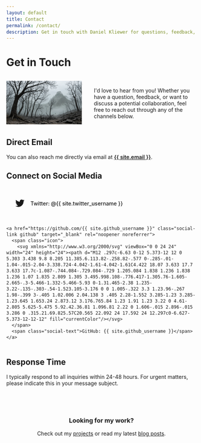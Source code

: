 ```yaml
---
layout: default
title: Contact
permalink: /contact/
description: Get in touch with Daniel Kliewer for questions, feedback, collaboration opportunities, or just to say hello.
---
```


# Get in Touch

<div class="contact-intro">
  <div class="contact-image">
    <img src="/static/images/a.png" alt="Contact" loading="lazy">
  </div>
  <div class="contact-text">
    <p>I'd love to hear from you! Whether you have a question, feedback, or want to discuss a potential collaboration, feel free to reach out through any of the channels below.</p>
  </div>
</div>


## Direct Email

You can also reach me directly via email at <a href="mailto:{{ site.email }}" class="email-link">{{ site.email }}</a>.

## Connect on Social Media

<div class="social-container">
  <div class="social-links">
    <a href="https://twitter.com/{{ site.twitter_username }}" class="social-link twitter" target="_blank" rel="noopener noreferrer">
      <span class="icon">
        <svg xmlns="http://www.w3.org/2000/svg" viewBox="0 0 24 24" width="24" height="24"><path d="M23.953 4.57a10 10 0 01-2.825.775 4.958 4.958 0 002.163-2.723 10.054 10.054 0 01-3.127 1.184 4.92 4.92 0 00-8.384 4.482C7.69 8.095 4.067 6.13 1.64 3.162a4.822 4.822 0 00-.666 2.475c0 1.71.87 3.213 2.188 4.096a4.904 4.904 0 01-2.228-.616v.06a4.923 4.923 0 003.946 4.827 4.996 4.996 0 01-2.212.085 4.936 4.936 0 004.604 3.417 9.867 9.867 0 01-6.102 2.105c-.39 0-.779-.023-1.17-.067a13.995 13.995 0 007.557 2.209c9.053 0 13.998-7.496 13.998-13.985 0-.21 0-.42-.015-.63A9.935 9.935 0 0024 4.59z" fill="currentColor"/></svg>
      </span>
      <span class="social-text">Twitter: @{{ site.twitter_username }}</span>
    </a>
    
    <a href="https://github.com/{{ site.github_username }}" class="social-link github" target="_blank" rel="noopener noreferrer">
      <span class="icon">
        <svg xmlns="http://www.w3.org/2000/svg" viewBox="0 0 24 24" width="24" height="24"><path d="M12 .297c-6.63 0-12 5.373-12 12 0 5.303 3.438 9.8 8.205 11.385.6.113.82-.258.82-.577 0-.285-.01-1.04-.015-2.04-3.338.724-4.042-1.61-4.042-1.61C4.422 18.07 3.633 17.7 3.633 17.7c-1.087-.744.084-.729.084-.729 1.205.084 1.838 1.236 1.838 1.236 1.07 1.835 2.809 1.305 3.495.998.108-.776.417-1.305.76-1.605-2.665-.3-5.466-1.332-5.466-5.93 0-1.31.465-2.38 1.235-3.22-.135-.303-.54-1.523.105-3.176 0 0 1.005-.322 3.3 1.23.96-.267 1.98-.399 3-.405 1.02.006 2.04.138 3 .405 2.28-1.552 3.285-1.23 3.285-1.23.645 1.653.24 2.873.12 3.176.765.84 1.23 1.91 1.23 3.22 0 4.61-2.805 5.625-5.475 5.92.42.36.81 1.096.81 2.22 0 1.606-.015 2.896-.015 3.286 0 .315.21.69.825.57C20.565 22.092 24 17.592 24 12.297c0-6.627-5.373-12-12-12" fill="currentColor"/></svg>
      </span>
      <span class="social-text">GitHub: {{ site.github_username }}</span>
    </a>
  </div>
</div>

## Response Time

I typically respond to all inquiries within 24-48 hours. For urgent matters, please indicate this in your message subject.

<div class="contact-cta">
  <h3>Looking for my work?</h3>
  <p>Check out my <a href="/projects/">projects</a> or read my latest <a href="/blog/">blog posts</a>.</p>
</div>

<style>
  .contact-intro {
    display: flex;
    align-items: center;
    gap: 2rem;
    margin: 2rem 0;
  }
  
  .contact-image {
    flex: 0 0 200px;
  }
  
  .contact-image img {
    width: 100%;
    height: auto;
    border-radius: var(--border-radius-lg);
    box-shadow: 0 4px 12px var(--shadow);
    transition: transform var(--transition-normal), box-shadow var(--transition-normal);
  }
  
  .contact-image img:hover {
    transform: scale(1.02);
    box-shadow: 0 8px 24px var(--shadow-hover);
  }
  
  .contact-text {
    flex: 1;
  }
  
  
  .email-link {
    color: var(--primary-color);
    font-weight: 600;
    text-decoration: underline;
    transition: color var(--transition-normal);
  }
  
  .email-link:hover {
    color: var(--accent-color);
  }
  
  .social-container {
    margin: 2rem 0;
  }
  
  .social-links {
    display: flex;
    flex-direction: column;
    gap: 1rem;
    margin: 1.5rem 0;
  }
  
  .social-link {
    display: inline-flex;
    align-items: center;
    padding: 1rem 1.5rem;
    background-color: var(--white);
    border-radius: var(--border-radius-md);
    text-decoration: none;
    color: var(--text-color);
    font-weight: 500;
    transition: all var(--transition-normal);
    border: 1px solid var(--secondary-color);
    box-shadow: 0 2px 6px var(--shadow);
  }
  
  .social-link:hover {
    background-color: var(--secondary-color);
    transform: translateY(-2px);
    box-shadow: 0 6px 12px var(--shadow-hover);
  }
  
  .social-link .icon {
    margin-right: 1rem;
    display: flex;
    align-items: center;
    justify-content: center;
  }
  
  .social-link .icon svg {
    width: 24px;
    height: 24px;
  }
  
  .twitter:hover {
    color: #1DA1F2;
    border-color: #1DA1F2;
  }
  
  .twitter:hover .icon svg {
    fill: #1DA1F2;
  }
  
  .github:hover {
    color: #333;
    border-color: #333;
  }
  
  .github:hover .icon svg {
    fill: #333;
  }
  
  .contact-cta {
    background-color: var(--secondary-color);
    padding: 2rem;
    border-radius: var(--border-radius-lg);
    margin: 3rem 0;
    text-align: center;
    border-left: 4px solid var(--primary-color);
  }
  
  .contact-cta h3 {
    margin-top: 0;
    color: var(--primary-color);
  }
  
  @media (max-width: 768px) {
    .contact-intro {
      flex-direction: column;
      text-align: center;
    }
    
    .contact-image {
      flex: 0 0 auto;
      max-width: 150px;
      margin: 0 auto;
    }
  }
</style>
